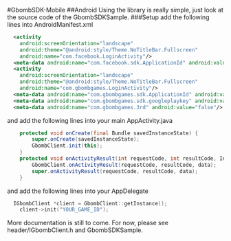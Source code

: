#GbombSDK-Mobile
##Android
Using the library is really simple, just look at the source code of the GbombSDKSample.
###Setup
add the following lines into AndroidManifest.xml
```xml
  <activity
    android:screenOrientation="landscape"
    android:theme="@android:style/Theme.NoTitleBar.Fullscreen"
    android:name="com.facebook.LoginActivity"/>
  <meta-data android:name="com.facebook.sdk.ApplicationId" android:value="@string/facebook_app_id"/>
  <activity
    android:screenOrientation="landscape"
    android:theme="@android:style/Theme.NoTitleBar.Fullscreen"
    android:name="com.gbombgames.LoginActivity"/>
  <meta-data android:name="com.gbombgames.sdk.ApplicationId" android:value="@string/gbomb_app_id"/>
  <meta-data android:name="com.gbombgames.sdk.googleplaykey" android:value="YOUR_IAP_KEY" />
  <meta-data android:name="com.gbombgames.3rd" android:value="false"/>
```
and add the following lines into your main AppActivity.java
```java
	protected void onCreate(final Bundle savedInstanceState) {
		super.onCreate(savedInstanceState);
		GbombClient.init(this);
	}
	protected void onActivityResult(int requestCode, int resultCode, Intent data) {
		GbombClient.onActivityResult(requestCode, resultCode, data);
		super.onActivityResult(requestCode, resultCode, data);
	}
```
and add the following lines into your AppDelegate
``` cpp
  IGbombClient *client = GbombClient::getInstance();
	client->init("YOUR_GAME_ID");
```

More documentation is still to come. For now, please see header/IGbombClient.h and GbombSDKSample.
